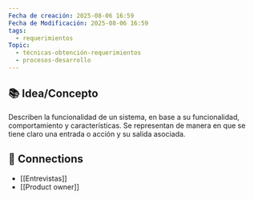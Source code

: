 ```yaml
---
Fecha de creación: 2025-08-06 16:59
Fecha de Modificación: 2025-08-06 16:59
tags:
  - requerimientos
Topic:
  - técnicas-obtención-requerimientos
  - procesos-desarrollo
---
```


## 📚 Idea/Concepto 

Describen la funcionalidad de un sistema, en base a su funcionalidad, comportamiento y características. Se representan de manera en que se tiene claro una entrada o acción y su salida asociada.

## 🔗 Connections
- [[Entrevistas]]
- [[Product owner]]
